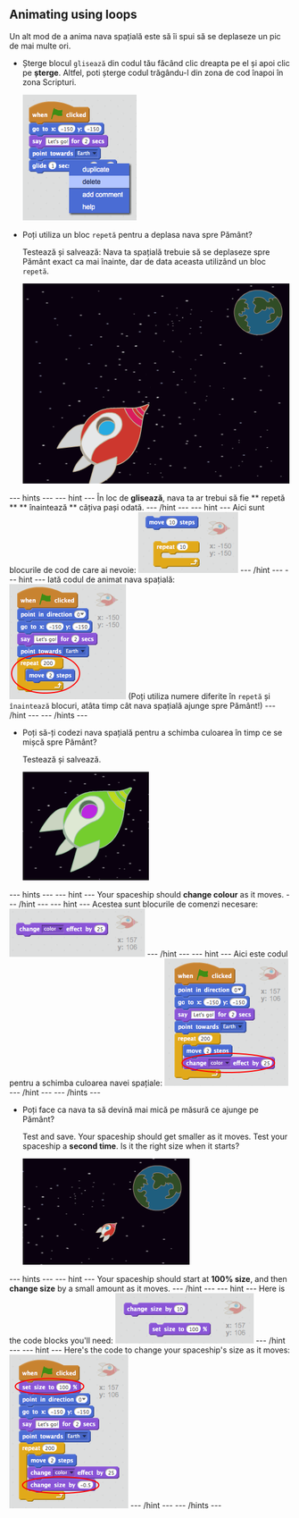 ## Animating using loops

Un alt mod de a anima nava spațială este să îi spui să se deplaseze un pic de mai multe ori.

+ Șterge blocul `glisează` din codul tău făcând clic dreapta pe el și apoi clic pe **șterge**. Altfel, poti șterge codul trăgându-l din zona de cod înapoi în zona Scripturi.
    
    ![Deleting the glide block](images/space-delete-glide.png)

+ Poți utiliza un bloc `repetă` pentru a deplasa nava spre Pământ?
    
    Testează și salvează: Nava ta spațială trebuie să se deplaseze spre Pământ exact ca mai înainte, dar de data aceasta utilizând un bloc `repetă`.
    
    ![Testing a spaceship animation](images/space-animate-stage.png)

\--- hints \--- \--- hint \--- În loc de **glisează**, nava ta ar trebui să fie ** repetă ** ** înaintează ** câțiva pași odată. \--- /hint \--- \--- hint \--- Aici sunt blocurile de cod de care ai nevoie: ![Blocks for an animated spaceship](images/space-repeat-blocks.png) \--- /hint \--- \--- hint \--- Iată codul de animat nava spațială: ![Code for an animated spaceship](images/space-repeat-code.png) (Poți utiliza numere diferite în `repetă` și `înaintează` blocuri, atâta timp cât nava spațială ajunge spre Pământ!) \--- /hint \--- \--- /hints \---

+ Poți să-ți codezi nava spațială pentru a schimba culoarea în timp ce se mișcă spre Pământ?
    
    Testează și salvează.
    
    ![Testing a colour-changing spaceship](images/space-colour-test.png)

\--- hints \--- \--- hint \--- Your spaceship should **change colour** as it moves. \--- /hint \--- \--- hint \--- Acestea sunt blocurile de comenzi necesare: ![Block for changing colour](images/space-colour-blocks.png) \--- /hint \--- \--- hint \--- Aici este codul pentru a schimba culoarea navei spațiale: ![Code for an animated spaceship](images/space-colour-code.png) \--- /hint \--- \--- /hints \---

+ Poți face ca nava ta să devină mai mică pe măsură ce ajunge pe Pământ?
    
    Test and save. Your spaceship should get smaller as it moves. Test your spaceship a **second time**. Is it the right size when it starts?
    
    ![Testing a shrinking spaceship](images/space-size-test.png)

\--- hints \--- \--- hint \--- Your spaceship should start at **100% size**, and then **change size** by a small amount as it moves. \--- /hint \--- \--- hint \--- Here is the code blocks you'll need: ![Blocks for changing size](images/space-size-blocks.png) \--- /hint \--- \--- hint \--- Here's the code to change your spaceship's size as it moves: ![Code for changing size](images/space-size-code.png) \--- /hint \--- \--- /hints \---